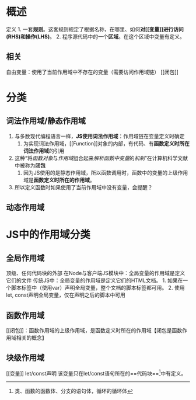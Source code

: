  # 概述
 定义
	1. 一套**规则**。这套规则规定了根据名称，在哪里、如何**对[[变量]]进行访问(RHS)和操作(LHS)**。
	2. 程序源代码中的一个**区域**。在这个区域中变量有定义。
## 相关
自由变量：使用了当前作用域中不存在的变量（需要访问作用域链）
[[闭包]] 
# 分类
## 词法作用域/静态作用域
1. 与多数现代编程语言一样，**JS使用词法作用域**：作用域链在变量定义时确定
	1. 为实现词法作用域，[[Function]]对象的内部，有代码、有**函数定义时所在词法作用域**的引用 
2. 这种“将*函数对象*与*作用域*组合起来*解析函数中变量*的*机制*”在计算机科学文献中被称为**闭包** 
	1. 因为JS使用的是静态作用域，所以函数调用时，函数中的变量的上级作用域是**函数定义时所在的作用域**。
3. 所以定义函数时如果使用了当前作用域中没有变量，会提醒？
## 动态作用域 

# JS中的作用域分类
## 全局作用域
顶级、任何代码块的外部
在Node与客户端JS模块中：全局变量的作用域是定义它们的文件
传统JS中：全局变量的作用域是定义它们的HTML文档。
	1. 如果在一个脚本标签中（使用var）声明全局变量，整个文档的脚本标签都可用。
	2. 使用let, const声明全局变量，仅在声明之后的脚本中可用
## 函数作用域
[[闭包]]：函数作用域的上级作用域，是函数定义时所在的作用域【闭包是函数作用域相关的概念】
## 块级作用域
[[变量]] 
let/const声明
该变量只在let/const语句所在的==代码块==[^1]中有定义。

[^1]: 类、函数的函数体、分支的语句体，循环的循环体